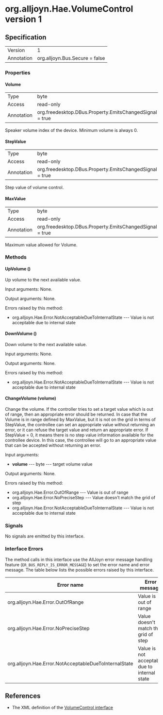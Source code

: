 # org.alljoyn.Hae.VolumeControl version 1

## Specification

|            |                                                                |
|------------|----------------------------------------------------------------|
| Version    | 1                                                              |
| Annotation | org.alljoyn.Bus.Secure = false                                 |

### Properties

#### Volume

|            |                                                                |
|------------|----------------------------------------------------------------|
| Type       | byte                                                           |
| Access     | read-only                                                      |
| Annotation | org.freedesktop.DBus.Property.EmitsChangedSignal = true        |

Speaker volume index of the device. Minimum volume is always 0.

#### StepValue

|            |                                                                |
|------------|----------------------------------------------------------------|
| Type       | byte                                                           |
| Access     | read-only                                                      |
| Annotation | org.freedesktop.DBus.Property.EmitsChangedSignal = true        |

Step value of volume control.

#### MaxValue

|            |                                                                |
|------------|----------------------------------------------------------------|
| Type       | byte                                                           |
| Access     | read-only                                                      |
| Annotation | org.freedesktop.DBus.Property.EmitsChangedSignal = true        |

Maximum value allowed for Volume.

### Methods

#### UpVolume ()

Up volume to the next available value.

Input arguments: None.

Output arguments: None.

Errors raised by this method:
  * org.alljoyn.Hae.Error.NotAcceptableDueToInternalState --- Value is not acceptable
    due to internal state

#### DownVolume ()

Down volume to the next available value.

Input arguments: None.

Output arguments: None.

Errors raised by this method:
  * org.alljoyn.Hae.Error.NotAcceptableDueToInternalState --- Value is not acceptable
    due to internal state

#### ChangeVolume (volume)

Change the volume. If the controller tries to set a target value which is out of
range, then an appropriate error should be returned. In case that the Volume is
in range defined by MaxValue, but it is not on the grid in terms of StepValue,
the controllee can set an appropriate value without returning an error, or it
can refuse the target value and return an appropriate error. If StepValue = 0,
it means there is no step value information available for the controllee device.
In this case, the controllee will go to an appropriate value that can be accepted
without returning an error.

Input arguments:

  * **volume** --- byte --- target volume value

Output arguments: None.

Errors raised by this method:

  * org.alljoyn.Hae.Error.OutOfRange --- Value is out of range
  * org.alljoyn.Hae.Error.NoPreciseStep --- Value doesn't match the grid of step
  * org.alljoyn.Hae.Error.NotAcceptableDueToInternalState --- Value is not acceptable
    due to internal state


### Signals

No signals are emitted by this interface.

### Interface Errors

The method calls in this interface use the AllJoyn error message handling feature
(`ER_BUS_REPLY_IS_ERROR_MESSAGE`) to set the error name and error message.
The table below lists the possible errors raised by this interface.

| Error name                                            | Error message                                 |
|-------------------------------------------------------|-----------------------------------------------|
| org.alljoyn.Hae.Error.OutOfRange                      | Value is out of range                         |
| org.alljoyn.Hae.Error.NoPreciseStep                   | Value doesn't match the grid of step          |
| org.alljoyn.Hae.Error.NotAcceptableDueToInternalState | Value is not acceptable due to internal state |

## References

  * The XML definition of the [VolumeControl interface](VolumeControl-v1.xml)
